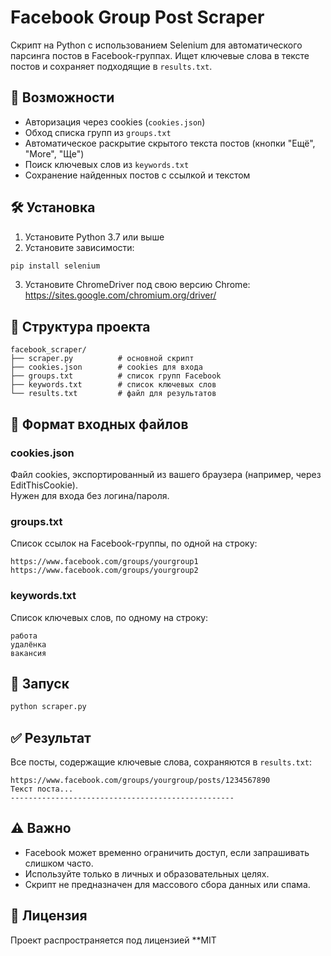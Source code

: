 # Facebook Group Post Scraper

Скрипт на Python с использованием Selenium для автоматического парсинга постов в Facebook-группах. Ищет ключевые слова в тексте постов и сохраняет подходящие в `results.txt`.

## 📌 Возможности

- Авторизация через cookies (`cookies.json`)
- Обход списка групп из `groups.txt`
- Автоматическое раскрытие скрытого текста постов (кнопки "Ещё", "More", "Ще")
- Поиск ключевых слов из `keywords.txt`
- Сохранение найденных постов с ссылкой и текстом

## 🛠 Установка

1. Установите Python 3.7 или выше  
2. Установите зависимости:

```bash
pip install selenium
```

3. Установите ChromeDriver под свою версию Chrome:  
   https://sites.google.com/chromium.org/driver/

## 📁 Структура проекта

```
facebook_scraper/
├── scraper.py          # основной скрипт
├── cookies.json        # cookies для входа
├── groups.txt          # список групп Facebook
├── keywords.txt        # список ключевых слов
└── results.txt         # файл для результатов
```

## 📂 Формат входных файлов

### cookies.json

Файл cookies, экспортированный из вашего браузера (например, через EditThisCookie).  
Нужен для входа без логина/пароля.

### groups.txt

Список ссылок на Facebook-группы, по одной на строку:

```
https://www.facebook.com/groups/yourgroup1
https://www.facebook.com/groups/yourgroup2
```

### keywords.txt

Список ключевых слов, по одному на строку:

```
работа
удалёнка
вакансия
```

## 🚀 Запуск

```bash
python scraper.py
```

## ✅ Результат

Все посты, содержащие ключевые слова, сохраняются в `results.txt`:

```
https://www.facebook.com/groups/yourgroup/posts/1234567890
Текст поста...
--------------------------------------------------
```

## ⚠️ Важно

- Facebook может временно ограничить доступ, если запрашивать слишком часто.
- Используйте только в личных и образовательных целях.
- Скрипт не предназначен для массового сбора данных или спама.

## 📄 Лицензия

Проект распространяется под лицензией **MIT
